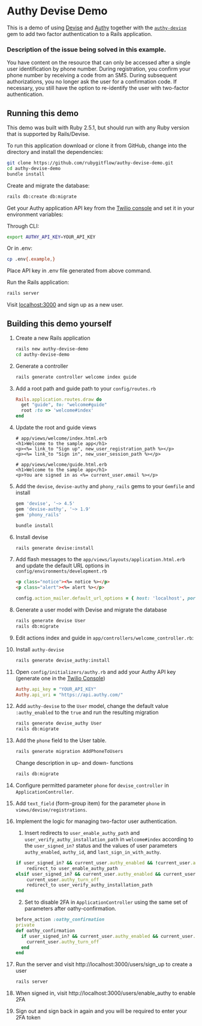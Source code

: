 # Authy Devise Demo

This is a demo of using [Devise](https://github.com/plataformatec/devise) and [Authy](https://www.twilio.com/docs/authy) together with the [`authy-devise`](https://github.com/twilio/authy-devise) gem to add two factor authentication to a Rails application.
### Description of the issue being solved in this example.
You have content on the resource that can only be accessed after a single user identification by phone number. During registration, you confirm your phone number by receiving a code from an SMS. During subsequent authorizations, you no longer ask the user for a confirmation code. If necessary, you still have the option to re-identify the user with two-factor authentication.

## Running this demo

This demo was built with Ruby 2.5.1, but should run with any Ruby version that is supported by Rails/Devise.

To run this application download or clone it from GitHub, change into the directory and install the dependencies:

```bash
git clone https://github.com/rubygitflow/authy-devise-demo.git
cd authy-devise-demo
bundle install
```

Create and migrate the database:

```bash
rails db:create db:migrate
```

Get your Authy application API key from the [Twilio console](https://www.twilio.com/console/authy/applications) and set it in your environment variables:

Through CLI:

```bash
export AUTHY_API_KEY=YOUR_API_KEY
```

Or in .env:

```bash
cp .env{.example,}
```

Place API key in .env file generated from above command.

Run the Rails application:

```bash
rails server
```

Visit [localhost:3000](http://localhost:3000) and sign up as a new user.


## Building this demo yourself

1. Create a new Rails application

   ```bash
   rails new authy-devise-demo
   cd authy-devise-demo
   ```

2. Generate a controller

   ```bash
   rails generate controller welcome index guide
   ```

3. Add a root path and guide path to your `config/routes.rb`

   ```ruby
   Rails.application.routes.draw do
     get "guide", to: "welcome#guide"
     root :to => 'welcome#index'
   end
   ```

4. Update the root and guide views

   ```erb
   # app/views/welcome/index.html.erb
   <h1>Welcome to the sample app</h1>
   <p><%= link_to "Sign up", new_user_registration_path %></p>
   <p><%= link_to "Sign in", new_user_session_path %></p>
   ```

   ```erb
   # app/views/welcome/guide.html.erb
   <h1>Welcome to the sample app</h1>
   <p>You are signed in as <%= current_user.email %></p>
   ```

5. Add the `devise`, `devise-authy` and `phony_rails` gems to your `Gemfile` and install

   ```ruby
   gem 'devise', '~> 4.5'
   gem 'devise-authy', '~> 1.9'
   gem 'phony_rails'
   ```

   ```bash
   bundle install
   ```

6. Install devise

   ```bash
   rails generate devise:install
   ```

7. Add flash messages to the `app/views/layouts/application.html.erb` and update the default URL options in `config/environments/development.rb`

   ```html
   <p class="notice"><%= notice %></p>
   <p class="alert"><%= alert %></p>
   ```

   ```ruby
   config.action_mailer.default_url_options = { host: 'localhost', port: 3000 }
   ```

8. Generate a user model with Devise and migrate the database

   ```bash
   rails generate devise User
   rails db:migrate
   ```

8. Edit actions index and guide in `app/controllers/welcome_controller.rb`:

9. Install `authy-devise`

   ```bash
   rails generate devise_authy:install
   ```

10. Open `config/initializers/authy.rb` and add your Authy API key (generate one in the [Twilio Console](https://www.twilio.com/console/authy/applications))

    ```ruby
    Authy.api_key = "YOUR_API_KEY"
    Authy.api_uri = "https://api.authy.com/"
    ```

11. Add `authy-devise` to the `User` model, change the default value `:authy_enabled` to the `true` and run the resulting migration

    ```bash
    rails generate devise_authy User
    rails db:migrate
    ```
    
12. Add the `phone` field to the User table.

    ```bash
    rails generate migration AddPhoneToUsers
    ```
    Change description in up- and down- functions
    ```bash
    rails db:migrate
    ```
    
13. Сonfigure permitted parameter `phone` for `devise_controller` in `ApplicationController`.

14. Add `text_field` (form-group item) for the parameter `phone` in `views/devise/registrations`.

15. Implement the logic for managing two-factor user authentication.

    1. Insert redirects to `user_enable_authy_path` and `user_verify_authy_installation_path` in `welcome#index` according to the `user_signed_in?` status and the values of user parameters `authy_enabled`, `authy_id`, and `last_sign_in_with_authy`.
    
    ```ruby
    if user_signed_in? && current_user.authy_enabled && !current_user.authy_id && !current_user.last_sign_in_with_authy
		redirect_to user_enable_authy_path
    elsif user_signed_in? && current_user.authy_enabled && current_user.authy_id && !current_user.last_sign_in_with_authy
		current_user.authy_turn_off 
		redirect_to user_verify_authy_installation_path
    end
    ```
    
    2. Set to disable 2FA in `ApplicationController` using the same set of parameters after oathy-confirmation.
    
     ```ruby
     before_action :oathy_confirmation
     private
     def oathy_confirmation
       if user_signed_in? && current_user.authy_enabled && current_user.last_sign_in_with_authy
         current_user.authy_turn_off
       end
     end
    ```

16. Run the server and visit http://localhost:3000/users/sign_up to create a user

    ```bash
    rails server
    ```

17. When signed in, visit http://localhost:3000/users/enable_authy to enable 2FA

18. Sign out and sign back in again and you will be required to enter your 2FA token
